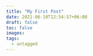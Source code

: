 ```yaml
---
title: "My First Post"
date: 2021-06-10T12:54:57+06:00
draft: false
toc: false
images:
tags:
  - untagged
---
```


